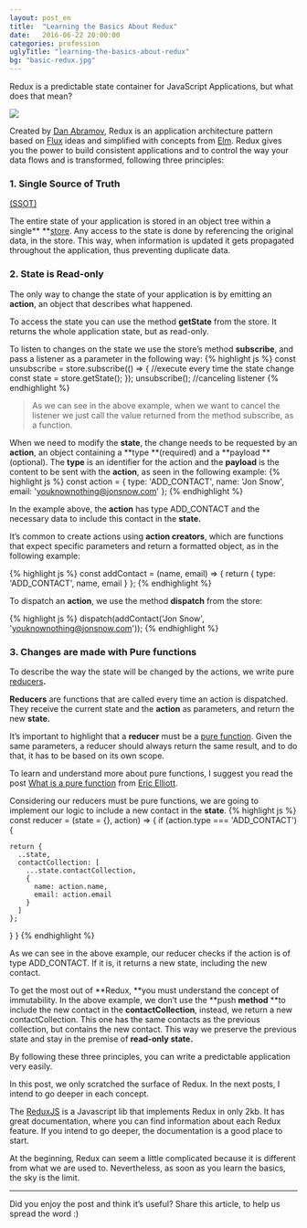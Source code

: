 ```yaml
---
layout: post_en
title:  "Learning the Basics About Redux"
date:   2016-06-22 20:00:00
categories: profession
uglyTitle: "learning-the-basics-about-redux"
bg: "basic-redux.jpg"
---
```

Redux is a predictable state container for JavaScript Applications, but what
does that mean?

![](https://d262ilb51hltx0.cloudfront.net/max/600/1*deNSjC7XD-DA3w4wNK7XEQ.jpeg)

Created by [Dan Abramov](https://medium.com/u/a3a8af6addc1), Redux is an
application architecture pattern based on
[Flux](http://facebook.github.io/flux/) ideas and simplified with concepts from
[Elm](https://github.com/evancz/elm-architecture-tutorial/). Redux gives you the
power to build consistent applications and to control the way your data flows
and is transformed, following three principles:

### 1. Single Source of Truth
[(SSOT)](https://en.wikipedia.org/wiki/Single_source_of_truth)

The entire state of your application is stored in an object tree within a
single** **[store](http://redux.js.org/docs/Glossary.html#store). Any access to
the state is done by referencing the original data, in the store. This way, when
information is updated it gets propagated throughout the application, thus
preventing duplicate data.

### 2. State is Read-only

The only way to change the state of your application is by emitting an
**action**, an object that describes what happened.

To access the state you can use the method **getState** from the store. It
returns the whole application state, but as read-only.

To listen to changes on the state we use the store’s method **subscribe**, and
pass a listener as a parameter in the following way:
{% highlight js %}
const unsubscribe = store.subscribe(() => {
  //execute every time the state change
  const state = store.getState();
});
unsubscribe(); //canceling listener
{% endhighlight %}

> As we can see in the above example, when we want to cancel the listener we just
> call the value returned from the method subscribe, as a function.

When we need to modify the **state**, the change needs to be requested by an
**action**, an object containing a **type **(required) and a **payload
**(optional). The **type** is an identifier for the action and the **payload**
is the content to be sent with the **action**, as seen in the following example:
{% highlight js %}
const action = {
  type: 'ADD_CONTACT',
  name: 'Jon Snow',
  email: 'youknownothing@jonsnow.com'
};
{% endhighlight %}

In the example above, the **action** has type ADD_CONTACT and the necessary data
to include this contact in the **state.**

It’s common to create actions using **action creators**, which are functions
that expect specific parameters and return a formatted object, as in the
following example:

{% highlight js %}
const addContact = (name, email) => {
  return {
    type: 'ADD_CONTACT',
    name,
    email
  }
};
{% endhighlight %}

To dispatch an **action**, we use the method **dispatch** from the store:

{% highlight js %}
dispatch(addContact('Jon Snow', 'youknownothing@jonsnow.com'));
{% endhighlight %}

### 3. Changes are made with Pure functions

To describe the way the state will be changed by the actions, we write pure
[reducers](http://redux.js.org/docs/Glossary.html#reducer)**.**

**Reducers** are functions that are called every time an action is dispatched.
They receive the current state and the **action** as parameters, and return the
new **state.**

It’s important to highlight that a **reducer** must be a [pure
function](https://en.wikipedia.org/wiki/Pure_function). Given the same
parameters, a reducer should always return the same result, and to do that, it
has to be based on its own scope.

To learn and understand more about pure functions, I suggest you read the post
[What is a pure
function](https://medium.com/javascript-scene/master-the-javascript-interview-what-is-a-pure-function-d1c076bec976#.q8sxpapvy)
from [Eric Elliott](https://medium.com/u/c359511de780).

Considering our reducers must be pure functions, we are going to implement our
logic to include a new contact in the **state**.
{% highlight js %}
const reducer = (state = {}, action) => {
  if (action.type === 'ADD_CONTACT') {

    return {
      ..state,
      contactCollection: [
        ...state.contactCollection,
        {
          name: action.name,
          email: action.email
        }
      ]
    };
  }
}
{% endhighlight %}

As we can see in the above example, our reducer checks if the action is of type
ADD_CONTACT. If it is, it returns a new state, including the new contact.

To get the most out of **Redux, **you must understand the concept of
immutability. In the above example, we don’t use the **push **method** **to
include the new contact in the **contactCollection**, instead, we return a new
contactCollection. This one has the same contacts as the previous collection,
but contains the new contact. This way we preserve the previous state and stay
in the premise of **read-only state.**

By following these three principles, you can write a predictable application
very easily.

In this post, we only scratched the surface of Redux. In the next posts, I
intend to go deeper in each concept.

The [ReduxJS](http://redux.js.org/) is a Javascript lib that implements Redux in
only 2kb. It has great documentation, where you can find information about each
Redux feature. If you intend to go deeper, the documentation is a good place to
start.

At the beginning, Redux can seem a little complicated because it is different
from what we are used to. Nevertheless, as soon as you learn the basics, the sky
is the limit.

*****

Did you enjoy the post and think it’s useful? Share this article, to help
us spread the word :)
